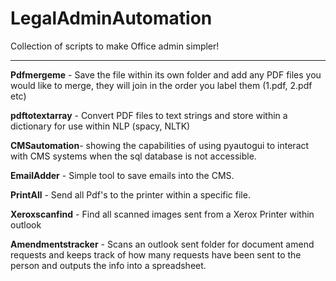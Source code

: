 # LegalAdminAutomation
Collection of scripts to make Office admin simpler!

_______________________________________________________

**Pdfmergeme** - Save the file within its own folder and add any PDF files you would like to merge, they will join in the order you label them (1.pdf, 2.pdf etc)

**pdftotextarray** - Convert PDF files to text strings and store within a dictionary for use within NLP (spacy, NLTK)

**CMSautomation**- showing the capabilities of using pyautogui to interact with CMS systems when the sql database is not accessible.

**EmailAdder** - Simple tool to save emails into the CMS.

**PrintAll** - Send all Pdf's to the printer within a specific file.

**Xeroxscanfind** - Find all scanned images sent from a Xerox Printer within outlook 

**Amendmentstracker** - Scans an outlook sent folder for document amend requests and keeps track of how many requests have been sent to the person and outputs the info into a spreadsheet. 
